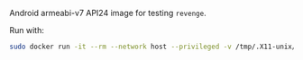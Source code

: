 Android armeabi-v7 API24 image for testing `revenge`.

Run with:

```bash
sudo docker run -it --rm --network host --privileged -v /tmp/.X11-unix/:/tmp/.X11-unix/ -e DISPLAY=$DISPLAY -v $HOME/.Xauthority:/root/.Xauthority bannsec/revenge_testenv_android-24_default_armeabi-v7
```
